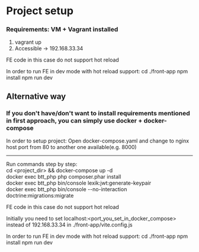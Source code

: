 # Project setup
### Requirements: VM + Vagrant installed

1. vagrant up
2. Accessible -> 192.168.33.34

FE code in this case do not support hot reload

In order to run FE in dev mode with hot reload support:
cd ./front-app
npm install
npm run dev


## Alternative way
### If you don't have/don't want to install requirements mentioned in first approach, you can simply use docker + docker-compose

In order to setup project:
Open docker-compose.yaml and change to nginx host port from 80 to another one available(e.g. 8000)

---
Run commands step by step:  
cd <project_dir> && docker-compose up -d  
docker exec btt_php php composer.phar install  
docker exec btt_php bin/console lexik:jwt:generate-keypair  
docker exec btt_php bin/console --no-interaction doctrine:migrations:migrate

FE code in this case do not support hot reload

Initially you need to set localhost:<port_you_set_in_docker_compose> instead of 192.168.33.34 in ./front-app/vite.config.js

In order to run FE in dev mode with hot reload support:
cd ./front-app
npm install
npm run dev
